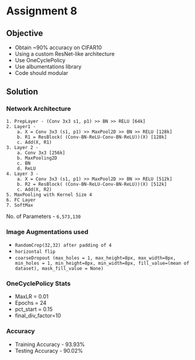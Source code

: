 # Assignment 8

## Objective

- Obtain ~90% accuracy on CIFAR10
- Using a custom ResNet-like architecture
- Use OneCyclePolicy
- Use albumentations library
- Code should modular

## Solution

### Network Architecture

```
1. PrepLayer - (Conv 3x3 s1, p1) >> BN >> RELU [64k]
2. Layer1 -
    a. X = Conv 3x3 (s1, p1) >> MaxPool2D >> BN >> RELU [128k]
    b. R1 = ResBlock( (Conv-BN-ReLU-Conv-BN-ReLU))(X) [128k] 
    c. Add(X, R1)
3. Layer 2 -
    a. Conv 3x3 [256k]
    b. MaxPooling2D
    c. BN
    d. ReLU
4. Layer 3 -
    a. X = Conv 3x3 (s1, p1) >> MaxPool2D >> BN >> RELU [512k]
    b. R2 = ResBlock( (Conv-BN-ReLU-Conv-BN-ReLU))(X) [512k]
    c. Add(X, R2)
5. MaxPooling with Kernel Size 4
6. FC Layer 
7. SoftMax
```

No. of Parameters - `6,573,130`

### Image Augmentations used

- `RandomCrop(32,32) after padding of 4`
- `horizontal flip`
- `coarseDropout (max_holes = 1, max_height=8px, max_width=8px, min_holes = 1, min_height=8px, min_width=8px, fill_value=(mean of dataset), mask_fill_value = None)`

### OneCyclePolicy Stats

- MaxLR = 0.01
- Epochs = 24
- pct_start = 0.15
- final_div_factor=10

### Accuracy

- Training Accuracy - 93.93%
- Testing Accuracy - 90.02%

